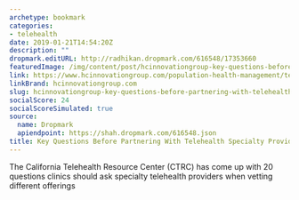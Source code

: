```yaml
---
archetype: bookmark
categories:
- telehealth
date: 2019-01-21T14:54:20Z
description: ""
dropmark.editURL: http://radhikan.dropmark.com/616548/17353660
featuredImage: /img/content/post/hcinnovationgroup-key-questions-before-partnering-with-telehealth-specialty-providers.jpg
link: https://www.hcinnovationgroup.com/population-health-management/telehealth/blog/13031064/key-questions-before-partnering-with-telehealth-specialty-providers
linkBrand: hcinnovationgroup.com
slug: hcinnovationgroup-key-questions-before-partnering-with-telehealth-specialty-providers
socialScore: 24
socialScoreSimulated: true
source:
  name: Dropmark
  apiendpoint: https://shah.dropmark.com/616548.json
title: Key Questions Before Partnering With Telehealth Specialty Providers
---
```

The California Telehealth Resource Center (CTRC) has come up with 20 questions clinics should ask specialty telehealth providers when vetting different offerings